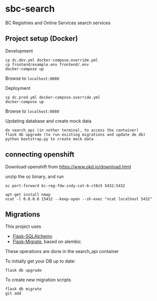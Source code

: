 # sbc-search
BC Registries and Online Services search services

## Project setup (Docker)

Development
```
cp dc.dev.yml docker-compose.override.yml
cp frontend/example.env frontend/.env
docker-compose up
```
Browse to `localhost:8080`

Deployment
```
cp dc.prod.yml docker-compose.override.yml
docker-compose up
```
Browse to `localhost:8080`

Updating database and create mock data
```
dx search_api (in nother terminal, to access the container)
flask db upgrade (to run existing migrations and update de db)
python bootstrap.py to create mock data
```

## connecting openshift

Download openshift from https://www.okd.io/download.html

unzip the oc binary, and run

```
oc port-forward bc-reg-fdw-indy-cat-6-ct8z5 5432:5432
```

```
apt-get install nmap
ncat -l 0.0.0.0 15432 --keep-open --sh-exec "ncat localhost 5432"
```

## Migrations

This project uses
  * [Flask-SQLAlchemy](https://flask-sqlalchemy.palletsprojects.com/en/2.x/quickstart/)
  * [Flask-Migrate](https://flask-migrate.readthedocs.io/en/latest/), based on alembic.

These operations are done in the search_api container

To initially get your DB up to date:
```
flask db upgrade
```

To create new migration scripts
```
flask db migrate
git add
```


